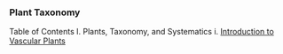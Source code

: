 ### Plant Taxonomy  
Table of Contents
I. Plants, Taxonomy, and Systematics
  i. [Introduction to Vascular Plants](/notes-mds/intro-vascular-plants.md)
